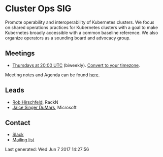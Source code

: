 <!---
This is an autogenerated file!

Please do not edit this file directly, but instead make changes to the
sigs.yaml file in the project root.

To understand how this file is generated, see generator/README.md.
-->
# Cluster Ops SIG

Promote operability and interoperability of Kubernetes clusters. We focus on shared operations practices for Kubernetes clusters with a goal to make Kubernetes broadly accessible with a common baseline reference. We also organize operators as a sounding board and advocacy group.

## Meetings
* [Thursdays at 20:00 UTC](https://zoom.us/j/297937771) (biweekly). [Convert to your timezone](http://www.thetimezoneconverter.com/?t=20:00&tz=UTC).

Meeting notes and Agenda can be found [here](https://docs.google.com/document/d/1IhN5v6MjcAUrvLd9dAWtKcGWBWSaRU8DNyPiof3gYMY/edit#).

## Leads
* [Rob Hirschfeld](https://github.com/zehicle), RackN
* [Jaice Singer DuMars](https://github.com/jdumars), Microsoft

## Contact
* [Slack](https://kubernetes.slack.com/messages/sig-cluster-ops)
* [Mailing list](https://groups.google.com/forum/#!forum/kubernetes-sig-cluster-ops)

<!-- BEGIN CUSTOM CONTENT -->

<!-- END CUSTOM CONTENT -->

Last generated:  Wed Jun 7 2017 14:27:56